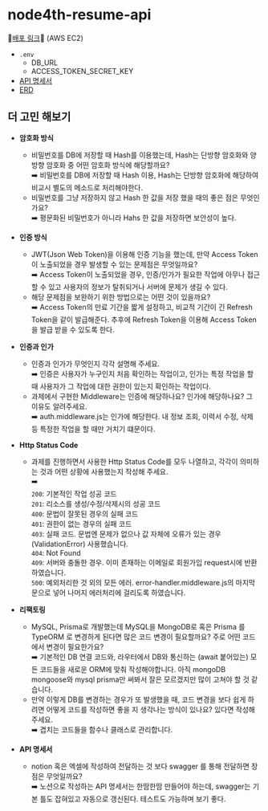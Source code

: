 # node4th-resume-api
🚀<a href="http://3.34.2.44:3018/api/resumes">배포 링크</a>🚀 (AWS EC2)
- `.env`
  - DB_URL
  - ACCESS_TOKEN_SECRET_KEY
- <a href="https://www.notion.so/ooheunda/Node-js-2dc62ec40dbf4ece9ccff9bdc98b60c1?pvs=4">API 명세서</a>
- <a href="https://drawsql.app/teams/me-662/diagrams/node4th-resume-api">ERD</a>
  
## 더 고민 해보기
- **암호화 방식**
  - 비밀번호를 DB에 저장할 때 Hash를 이용했는데, Hash는 단방향 암호화와 양방향 암호화 중 어떤 암호화 방식에 해당할까요?  
    ➡️ 비밀번호를 DB에 저장할 때 Hash 이용, Hash는 단방향 암호화에 해당하여 비교시 별도의 메소드로 처리해야한다.
  - 비밀번호를 그냥 저장하지 않고 Hash 한 값을 저장 했을 때의 좋은 점은 무엇인가요?  
    ➡️ 평문화된 비밀번호가 아니라 Hahs 한 값을 저장하면 보안성이 높다.
    
- **인증 방식**
  - JWT(Json Web Token)을 이용해 인증 기능을 했는데, 만약 Access Token이 노출되었을 경우 발생할 수 있는 문제점은 무엇일까요?  
    ➡️ Access Token이 노출되었을 경우, 인증/인가가 필요한 작업에 아무나 접근할 수 있고 사용자의 정보가 탈취되거나 서버에 문제가 생길 수 있다.
  - 해당 문제점을 보완하기 위한 방법으로는 어떤 것이 있을까요?  
    ➡️ Access Token의 만료 기간을 짧게 설정하고, 비교적 기간이 긴 Refresh Token을 같이 발급해준다. 추후에 Refresh Token을 이용해 Access Token을 발급 받을 수 있도록 한다.
    
- **인증과 인가**
  - 인증과 인가가 무엇인지 각각 설명해 주세요.  
    ➡️ 인증은 사용자가 누구인지 처음 확인하는 작업이고, 인가는 특정 작업을 할 때 사용자가 그 작업에 대한 권한이 있는지 확인하는 작업이다.
  - 과제에서 구현한 Middleware는 인증에 해당하나요? 인가에 해당하나요? 그 이유도 알려주세요.  
    ➡️ auth.middleware.js는 인가에 해당한다. 내 정보 조회, 이력서 수정, 삭제 등 특정한 작업을 할 때만 거치기 떄문이다.
    
- **Http Status Code**
  - 과제를 진행하면서 사용한 Http Status Code를 모두 나열하고, 각각이 의미하는 것과 어떤 상황에 사용했는지 작성해 주세요.  
    ➡️  
    `200`: 기본적인 작업 성공 코드  
    `201`: 리소스를 생성/수정/삭제시의 성공 코드  
    `400`: 문법이 잘못된 경우의 실패 코드  
    `401`: 권한이 없는 경우의 실패 코드  
    `403`: 실패 코드. 문법엔 문제가 없으나 값 자체에 오류가 있는 경우(ValidationError) 사용했습니다.  
    `404`: Not Found  
    `409`: 서버와 충돌한 경우. 이미 존재하는 이메일로 회원가입 request시에 반환하였습니다.  
    `500`: 예외처리한 것 외의 모든 에러. error-handler.middleware.js의 마지막문으로 넣어 나머지 에러처리에 걸리도록 하였습니다.  
    
- **리팩토링**
  - MySQL, Prisma로 개발했는데 MySQL을 MongoDB로 혹은 Prisma 를 TypeORM 로 변경하게 된다면 많은 코드 변경이 필요할까요? 주로 어떤 코드에서 변경이 필요한가요?  
    ➡️ 기본적인 DB 연결 코드와, 라우터에서 DB와 통신하는 (await 붙어있는) 모든 코드들을 새로운 ORM에 맞춰 작성해야합니다. 아직 mongoDB mongoose와 mysql prisma만 써봐서 잘은 모르겠지만 많이 고쳐야 할 것 같습니다.  
  - 만약 이렇게 DB를 변경하는 경우가 또 발생했을 때, 코드 변경을 보다 쉽게 하려면 어떻게 코드를 작성하면 좋을 지 생각나는 방식이 있나요? 있다면 작성해 주세요.  
    ➡️ 겹치는 코드들을 함수나 클래스로 관리합니다.
  
- **API 명세서**
  - notion 혹은 엑셀에 작성하여 전달하는 것 보다 swagger 를 통해 전달하면 장점은 무엇일까요?  
    ➡️ 노션으로 작성하는 API 명세서는 한땀한땀 만들어야 하는데, swagger는 기본 틀도 잡혀있고 자동으로 갱신된다. 테스트도 가능하며 보기 좋다.

